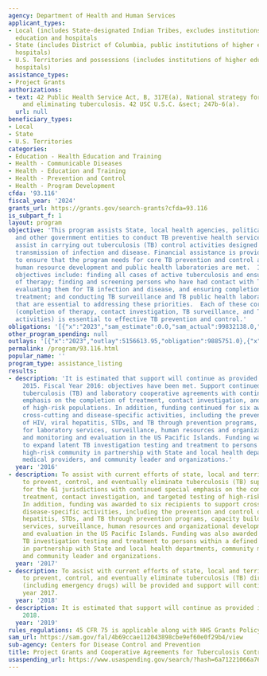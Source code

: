 ```yaml
---
agency: Department of Health and Human Services
applicant_types:
- Local (includes State-designated Indian Tribes, excludes institutions of higher
  education and hospitals
- State (includes District of Columbia, public institutions of higher education and
  hospitals)
- U.S. Territories and possessions (includes institutions of higher education and
  hospitals)
assistance_types:
- Project Grants
authorizations:
- text: 42 Public Health Service Act, B, 317E(a), National strategy for combating
    and eliminating tuberculosis. 42 USC U.S.C. &sect; 247b-6(a).
  url: null
beneficiary_types:
- Local
- State
- U.S. Territories
categories:
- Education - Health Education and Training
- Health - Communicable Diseases
- Health - Education and Training
- Health - Prevention and Control
- Health - Program Development
cfda: '93.116'
fiscal_year: '2024'
grants_url: https://grants.gov/search-grants?cfda=93.116
is_subpart_f: 1
layout: program
objective: 'This program assists State, local health agencies, political subdivisions,
  and other government entities to conduct TB preventive health service programs to
  assist in carrying out tuberculosis (TB) control activities designed to prevent
  transmission of infection and disease. Financial assistance is provided to TB programs
  to ensure that the program needs for core TB prevention and control activities,
  human resource development and public health laboratories are met.  In addition,
  objectives include: finding all cases of active tuberculosis and ensuring completion
  of therapy; finding and screening persons who have had contact with TB patients,
  evaluating them for TB infection and disease, and ensuring completion of appropriate
  treatment; and conducting TB surveillance and TB public health laboratory activities
  that are essential to addressing these priorities.  Each of these core activities
  (completion of therapy, contact investigation, TB surveillance, and TB laboratory
  activities) is essential to effective TB prevention and control.'
obligations: '[{"x":"2023","sam_estimate":0.0,"sam_actual":99832138.0,"usa_spending_actual":98702330.74},{"x":"2024","sam_estimate":0.0,"sam_actual":80073965.0,"usa_spending_actual":76787178.0},{"x":"2025","sam_estimate":0.0,"sam_actual":84610478.0,"usa_spending_actual":6593094.0}]'
other_program_spending: null
outlays: '[{"x":"2023","outlay":5156613.95,"obligation":9885751.0},{"x":"2024","outlay":2334218175.79,"obligation":11558125.0},{"x":"2025","outlay":0.0,"obligation":0.0}]'
permalink: /program/93.116.html
popular_name: ''
program_type: assistance_listing
results:
- description: 'It is estimated that support will continue as provided in fiscal year
    2015. Fiscal Year 2016: objectives have been met. Support continued for the 61
    tuberculosis (TB) and laboratory cooperative agreements with continued special
    emphasis on the completion of treatment, contact investigation, and targeted testing
    of high-risk populations. In addition, funding continued for six awards to support
    cross-cutting and disease-specific activities, including the prevention and control
    of HIV, viral hepatitis, STDs, and TB through prevention programs, capacity building
    for laboratory services, surveillance, human resources and organizational development,
    and monitoring and evaluation in the US Pacific Islands. Funding was also awarded
    to expand latent TB investigation testing and treatment to persons within a defined
    high-risk community in partnership with State and local health departments, community
    medical providers, and community leader and organizations.'
  year: '2016'
- description: To assist with current efforts of state, local and territorial TB Programs
    to prevent, control, and eventually eliminate tuberculosis (TB) support continued
    for the 61 jurisdictions with continued special emphasis on the completion of
    treatment, contact investigation, and targeted testing of high-risk populations.
    In addition, funding was awarded to six recipients to support cross-cutting and
    disease-specific activities, including the prevention and control of HIV, viral
    hepatitis, STDs, and TB through prevention programs, capacity building for laboratory
    services, surveillance, human resources and organizational development, and monitoring
    and evaluation in the US Pacific Islands. Funding was also awarded to expand latent
    TB investigation testing and treatment to persons within a defined high-risk community
    in partnership with State and local health departments, community medical providers,
    and community leader and organizations.
  year: '2017'
- description: To assist with current efforts of state, local and territorial TB Programs
    to prevent, control, and eventually eliminate tuberculosis (TB) direct assistance
    (including emergency drugs) will be provided and support will continue as in fiscal
    year 2017.
  year: '2018'
- description: It is estimated that support will continue as provided in fiscal year
    2018.
  year: '2019'
rules_regulations: 45 CFR 75 is applicable along with HHS Grants Policy Statement.
sam_url: https://sam.gov/fal/4b69ccae112043898cbe9ef60e0f29b4/view
sub-agency: Centers for Disease Control and Prevention
title: Project Grants and Cooperative Agreements for Tuberculosis Control Programs
usaspending_url: https://www.usaspending.gov/search/?hash=6a71221066a76e5cbc310c2f96469b34
---
```

